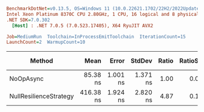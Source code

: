 ``` ini

BenchmarkDotNet=v0.13.5, OS=Windows 11 (10.0.22621.1702/22H2/2022Update/SunValley2), VM=Hyper-V
Intel Xeon Platinum 8370C CPU 2.80GHz, 1 CPU, 16 logical and 8 physical cores
.NET SDK=7.0.302
  [Host] : .NET 7.0.5 (7.0.523.17405), X64 RyuJIT AVX2

Job=MediumRun  Toolchain=InProcessEmitToolchain  IterationCount=15  
LaunchCount=2  WarmupCount=10  

```
|                 Method |      Mean |    Error |   StdDev | Ratio | RatioSD |   Gen0 | Allocated | Alloc Ratio |
|----------------------- |----------:|---------:|---------:|------:|--------:|-------:|----------:|------------:|
|              NoOpAsync |  85.38 ns | 1.001 ns | 1.371 ns |  1.00 |    0.00 | 0.0120 |     304 B |        1.00 |
| NullResilienceStrategy | 416.38 ns | 1.924 ns | 2.820 ns |  4.87 |    0.10 | 0.0148 |     376 B |        1.24 |
